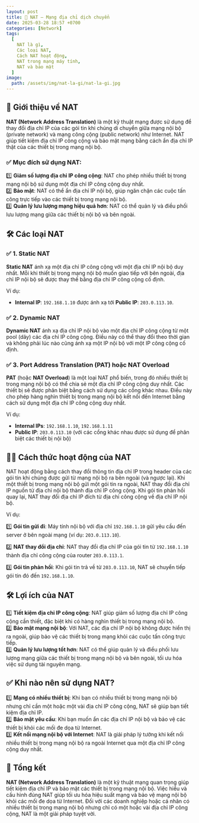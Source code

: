 ```yaml
---
layout: post
title: 🚀 NAT – Mạng địa chỉ dịch chuyển
date: 2025-03-28 18:57 +0700
categories: [Network]
tags:
  [
    NAT là gì,
    Các loại NAT,
    Cách NAT hoạt động,
    NAT trong mạng máy tính,
    NAT và bảo mật
  ]
image:
  path: /assets/img/nat-la-gi/nat-la-gi.jpg
---
```


## 🎯 **Giới thiệu về NAT**
**NAT (Network Address Translation)** là một kỹ thuật mạng được sử dụng để thay đổi địa chỉ IP của các gói tin khi chúng di chuyển giữa mạng nội bộ (private network) và mạng công cộng (public network) như Internet. NAT giúp tiết kiệm địa chỉ IP công cộng và bảo mật mạng bằng cách ẩn địa chỉ IP thật của các thiết bị trong mạng nội bộ.

### ✅ **Mục đích sử dụng NAT**:
1️⃣ **Giảm số lượng địa chỉ IP công cộng**: NAT cho phép nhiều thiết bị trong mạng nội bộ sử dụng một địa chỉ IP công cộng duy nhất.  
2️⃣ **Bảo mật**: NAT có thể ẩn địa chỉ IP nội bộ, giúp ngăn chặn các cuộc tấn công trực tiếp vào các thiết bị trong mạng nội bộ.  
3️⃣ **Quản lý lưu lượng mạng hiệu quả hơn**: NAT có thể quản lý và điều phối lưu lượng mạng giữa các thiết bị nội bộ và bên ngoài.

## 🛠️ **Các loại NAT**

### ✅ **1. Static NAT**
**Static NAT** ánh xạ một địa chỉ IP công cộng với một địa chỉ IP nội bộ duy nhất. Mỗi khi thiết bị trong mạng nội bộ muốn giao tiếp với bên ngoài, địa chỉ IP nội bộ sẽ được thay thế bằng địa chỉ IP công cộng cố định.

Ví dụ:
- **Internal IP**: `192.168.1.10` được ánh xạ tới **Public IP**: `203.0.113.10`.

### ✅ **2. Dynamic NAT**
**Dynamic NAT** ánh xạ địa chỉ IP nội bộ vào một địa chỉ IP công cộng từ một pool (dãy) các địa chỉ IP công cộng. Điều này có thể thay đổi theo thời gian và không phải lúc nào cũng ánh xạ một IP nội bộ với một IP công cộng cố định.

### ✅ **3. Port Address Translation (PAT) hoặc NAT Overload**
**PAT** (hoặc **NAT Overload**) là một loại NAT phổ biến, trong đó nhiều thiết bị trong mạng nội bộ có thể chia sẻ một địa chỉ IP công cộng duy nhất. Các thiết bị sẽ được phân biệt bằng cách sử dụng các cổng khác nhau. Điều này cho phép hàng nghìn thiết bị trong mạng nội bộ kết nối đến Internet bằng cách sử dụng một địa chỉ IP công cộng duy nhất.

Ví dụ:
- **Internal IPs**: `192.168.1.10`, `192.168.1.11`
- **Public IP**: `203.0.113.10` (với các cổng khác nhau được sử dụng để phân biệt các thiết bị nội bộ)

## 🧑‍💻 **Cách thức hoạt động của NAT**
NAT hoạt động bằng cách thay đổi thông tin địa chỉ IP trong header của các gói tin khi chúng được gửi từ mạng nội bộ ra bên ngoài (và ngược lại). Khi một thiết bị trong mạng nội bộ gửi một gói tin ra ngoài, NAT thay đổi địa chỉ IP nguồn từ địa chỉ nội bộ thành địa chỉ IP công cộng. Khi gói tin phản hồi quay lại, NAT thay đổi địa chỉ IP đích từ địa chỉ công cộng về địa chỉ IP nội bộ.

Ví dụ:

1️⃣ **Gói tin gửi đi**: Máy tính nội bộ với địa chỉ `192.168.1.10` gửi yêu cầu đến server ở bên ngoài mạng (ví dụ: `203.0.113.10`).

2️⃣ **NAT thay đổi địa chỉ**: NAT thay đổi địa chỉ IP của gói tin từ `192.168.1.10` thành địa chỉ công cộng của router `203.0.113.1`.

3️⃣ **Gói tin phản hồi**: Khi gói tin trả về từ `203.0.113.10`, NAT sẽ chuyển tiếp gói tin đó đến `192.168.1.10`.

## 🛠️ **Lợi ích của NAT**
1️⃣ **Tiết kiệm địa chỉ IP công cộng**: NAT giúp giảm số lượng địa chỉ IP công cộng cần thiết, đặc biệt khi có hàng nghìn thiết bị trong mạng nội bộ.  
2️⃣ **Bảo mật mạng nội bộ**: Với NAT, các địa chỉ IP nội bộ không được hiển thị ra ngoài, giúp bảo vệ các thiết bị trong mạng khỏi các cuộc tấn công trực tiếp.  
3️⃣ **Quản lý lưu lượng tốt hơn**: NAT có thể giúp quản lý và điều phối lưu lượng mạng giữa các thiết bị trong mạng nội bộ và bên ngoài, tối ưu hóa việc sử dụng tài nguyên mạng.

## ✅ **Khi nào nên sử dụng NAT?**
1️⃣ **Mạng có nhiều thiết bị**: Khi bạn có nhiều thiết bị trong mạng nội bộ nhưng chỉ cần một hoặc một vài địa chỉ IP công cộng, NAT sẽ giúp bạn tiết kiệm địa chỉ IP.  
2️⃣ **Bảo mật yêu cầu**: Khi bạn muốn ẩn các địa chỉ IP nội bộ và bảo vệ các thiết bị khỏi các mối đe dọa từ Internet.  
3️⃣ **Kết nối mạng nội bộ với Internet**: NAT là giải pháp lý tưởng khi kết nối nhiều thiết bị trong mạng nội bộ ra ngoài Internet qua một địa chỉ IP công cộng duy nhất.

## 🚀 **Tổng kết**
**NAT (Network Address Translation)** là một kỹ thuật mạng quan trọng giúp tiết kiệm địa chỉ IP và bảo mật các thiết bị trong mạng nội bộ. Việc hiểu và cấu hình đúng NAT giúp tối ưu hóa hiệu suất mạng và bảo vệ mạng nội bộ khỏi các mối đe dọa từ Internet. Đối với các doanh nghiệp hoặc cá nhân có nhiều thiết bị trong mạng nội bộ nhưng chỉ có một hoặc vài địa chỉ IP công cộng, NAT là một giải pháp tuyệt vời.